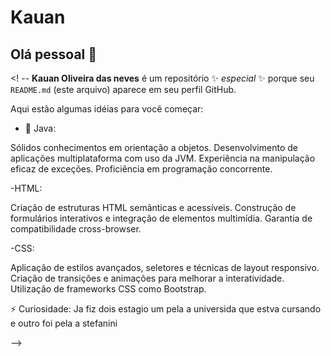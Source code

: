 # Kauan

## Olá pessoal 👋

<! --
**Kauan Oliveira das neves** é um repositório ✨ _especial_ ✨ porque seu `README.md` (este arquivo) aparece em seu perfil GitHub.

Aqui estão algumas idéias para você começar:

- 🌱 Java:

Sólidos conhecimentos em orientação a objetos.
Desenvolvimento de aplicações multiplataforma com uso da JVM.
Experiência na manipulação eficaz de exceções.
Proficiência em programação concorrente.

-HTML:

Criação de estruturas HTML semânticas e acessíveis.
Construção de formulários interativos e integração de elementos multimídia.
Garantia de compatibilidade cross-browser.

-CSS:

Aplicação de estilos avançados, seletores e técnicas de layout responsivo.
Criação de transições e animações para melhorar a interatividade.
Utilização de frameworks CSS como Bootstrap.

⚡ Curiosidade: Ja fiz dois estagio um pela a universida que estva cursando e outro foi pela a stefanini 

-->
